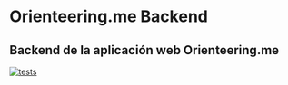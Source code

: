 # Orienteering.me Backend
## Backend de la aplicación web Orienteering.me
[![tests](https://github.com/Orienteering-me/server/actions/workflows/node.js.yml/badge.svg)](https://github.com/Orienteering-me/server/actions/workflows/node.js.yml)
